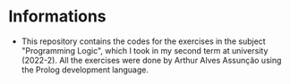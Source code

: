 # Informations

- This repository contains the codes for the exercises in the subject "Programming Logic", which I took in my second term at university (2022-2). All the exercises were done by Arthur Alves Assunção using the Prolog development language.

#
